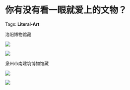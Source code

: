 # 你有没有看一眼就爱上的文物？

Tags: **Literal-Art**

洛阳博物馆藏

![](https://pic2.zhimg.com/50/v2-80f5ba63952c936b3bb27201ab0f99f4_hd.jpg?source=1940ef5c)  


![](https://pic4.zhimg.com/50/v2-4dbecd365d18e658257f68d93008f93f_hd.jpg?source=1940ef5c)  


  


泉州市南建筑博物馆藏

  


![](https://pic1.zhimg.com/50/v2-281f39c34eceb91ffecda6495b82995a_hd.jpg?source=1940ef5c)  


![](https://pic2.zhimg.com/50/v2-7e1e7d27d5c99d338efe0310a19e49b2_hd.jpg?source=1940ef5c)

